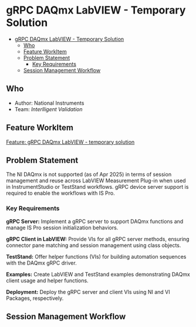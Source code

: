 # gRPC DAQmx LabVIEW - Temporary Solution

- [gRPC DAQmx LabVIEW - Temporary Solution](#grpc-daqmx-labview---temporary-solution)
    - [Who](#who)
    - [Feature WorkItem](#feature-workitem)
    - [Problem Statement](#problem-statement)
        - [Key Requirements](#key-requirements)
    - [Session Management Workflow](#session-management-workflow)


## Who

- Author: National Instruments
- Team: _Interlligent Validation_

## Feature WorkItem

[Feature: gRPC DAQmx LabVIEW - temporary solution](https://dev.azure.com/ni/DevCentral/_workitems/edit/3055103/)

## Problem Statement

The NI DAQmx is not supported (as of Apr 2025) in terms of session management and reuse across LabVIEW Measurement Plug-in when used in InstrumentStudio or TestStand workflows. gRPC device server support is required to enable the workflows with IS Pro.

### Key Requirements

**gRPC Server:** Implement a gRPC server to support DAQmx functions and manage IS Pro session initialization behaviors.

**gRPC Client in LabVIEW:** Provide VIs for all gRPC server methods, ensuring connector pane matching and session management using class objects.

**TestStand:** Offer helper functions (VIs) for building automation sequences with the DAQmx gRPC driver.

**Examples:** Create LabVIEW and TestStand examples demonstrating DAQmx client usage and helper functions.

**Deployment:** Deploy the gRPC server and client VIs using NI and VI Packages, respectively.

## Session Management Workflow

